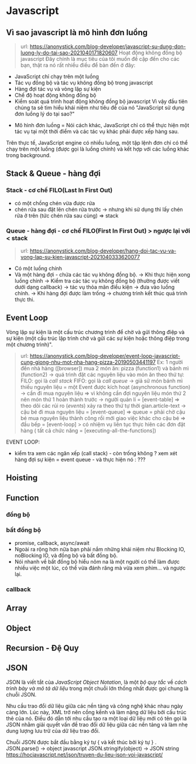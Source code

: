 # Javascript

## Vì sao javascript là mô hình đơn luồng
>url: https://anonystick.com/blog-developer/javascript-su-dung-don-luong-ly-do-tai-sao-2021040171820607
Hoạt động không đồng bộ javascript
Đây chính là mục tiêu của tôi muốn đề cập đến cho các bạn, thật ra nó rất nhiều điều để bàn đến ở đây: 
* JavaScript chỉ chạy trên một luồng 
* Tác vụ đồng bộ và tác vụ không đồng bộ trong javascript 
* Hàng đợi tác vụ và vòng lặp sự kiện 
* Chế độ hoạt động không đồng bộ 
* Kiểm soát quá trình hoạt động không đồng bộ javascript
Vì vậy đầu tiên chúng ta sẽ tìm hiểu khái niệm như tiêu đề của nó "JavaScript sử dụng đơn luồng lý do tại sao?"
- Mô hình đơn luồng = Nói cách khác, JavaScript chỉ có thể thực hiện một tác vụ tại một thời điểm và các tác vụ khác phải được xếp hàng sau.
<!-- ! Lưu ý rằng JavaScript chỉ chạy trên một luồng, không có nghĩa là công cụ JavaScript chỉ có một luồng. -->

Trên thực tế, JavaScript engine có nhiều luồng, một tập lệnh đơn chỉ có thể chạy trên một luồng (được gọi là luồng chính) và kết hợp với các luồng khác trong background. 


<!-- ----------------------------------------------------------------------- -->
<!--                            ## Stack & Queue                             -->
<!-- ----------------------------------------------------------------------- -->
## Stack & Queue - hàng đợi
### Stack - cơ chế FILO(Last In First Out)
- có một chồng chén vừa được rửa
- chén rửa sau đặt lên chén rửa trước
-> nhưng khi sử dụng thì lấy chén rửa ở trên (tức chén rửa sau cùng) => stack
### Queue - hàng đợi - cơ chế FILO(First In First Out) > ngược lại với < stack
> url: https://anonystick.com/blog-developer/hang-doi-tac-vu-va-vong-lap-su-kien-javascript-2021040333620077
- Có một luồng chính
- Và một hàng đợi - chứa các tác vụ không đồng bộ.
-> Khi thực hiện xong luồng chính
-> Kiểm tra các tác vụ không đồng bộ (thường được viết dưới dạng callback) -> tác vụ thỏa mãn điều kiện -> đưa vào luồng chính.
-> Khi hàng đợi được làm trống -> chương trình kết thúc quá trình thực thi.
<!-- ! nếu một tác vụ không đồng bộ không có hàm callback -> không được đưa vào luồng chính, vì hàm callback không được sử dụng để chỉ định thao tác tiếp theo.  -->

<!-- ----------------------------------------------------------------------- -->
<!--                              ## Event Loop                              -->
<!-- ----------------------------------------------------------------------- -->
## Event Loop
<!-- ? Làm cách nào để công cụ JavaScript biết được liệu một tác vụ không đồng bộ có kết quả hay không và liệu nó có thể vào chuỗi chính hay không? -->
<!-- * Câu trả lời là engine liên tục kiểm tra, lặp đi lặp lại, miễn là các tác vụ đồng bộ được thực thi, engine sẽ kiểm tra xem các tác vụ không đồng bộ bị treo có thể vào luồng chính hay không. Cơ chế kiểm tra vòng lặp kiểu này được gọi là vòng lặp sự kiện (Event Loop) -->
Vòng lặp sự kiện là một cấu trúc chương trình để chờ và gửi thông điệp và sự kiện (một cấu trúc lập trình chờ và gửi các sự kiện hoặc thông điệp trong một chương trình)".

> url: https://anonystick.com/blog-developer/event-loop-javascript-cung-giong-nhu-mot-nha-hang-pizza-20190503441197
Ex: 1 người đến nhà hàng ([browser]) mua 2 món ăn: pizza (function1) và bánh mì (function2)
-> quá trình đặt các nguyên liệu vào món ăn theo thứ tự:
FILO: gọi là *call stack*
FIFO: gọi là *call queue*
-> giả sử món bánh mì thiếu nguyên liệu = một Event được kích hoạt (asynchronous function)
-> cần đi mua nguyên liệu
=> vì không cần đợi nguyên liệu món thứ 2 nên món thứ 1 hoàn thành trước 
-> người quản lí = [event-table] => theo dõi các rủi ro (*events*) xảy ra theo thứ tự thời gian.article-text
-> cậu bé đi mua nguyên liệu = [event-queue] => queue = phải chờ cậu bé mua nguyên liệu thành công rồi mới giao việc khác cho cậu bé
=> đầu bếp = [event-loop] > có nhiệm vụ liên tục thực hiên các đơn đặt hàng ( tất cả chức năng = [executing-all-the-functions])

EVENT LOOP: 
- kiểm tra xem các ngăn xếp (call stack) - còn trống không ? xem xét hàng đợi sự kiện = event queue - và thực hiện nó : ???
## Hoisting
## Function

### đồng bộ
### bất đồng bộ
- promise, callback, async/await
- Ngoài ra rộng hơn nữa bạn phải nắm những khái niệm như Blocking IO, noBlocking IO, và đồng bộ và bất đồng bộ.
- Nói nhanh về bất đồng bộ hiểu nôm na là một người có thể làm được nhiều việc một lúc, có thể vừa đánh răng mà vừa xem phim... và ngược lại. 
### callback

## Array

## Object

## Recursion - Đệ Quy

## JSON
JSON là viết tắt của *JavaScript Object Notation*, là một *bộ quy tắc* về *cách trình bày và mô tả dữ liệu* trong một chuỗi lớn thống nhất được gọi chung là chuỗi JSON.

Nhu cầu trao đổi dữ liệu giữa các nền tảng và công nghệ khác nhau ngày càng lớn. Lúc này, XML trở nên cồng kềnh và làm nặng dữ liệu bởi cấu trúc thẻ của nó. Điều đó dẫn tới nhu cầu tạo ra một loại dữ liệu mới có tên gọi là JSON nhằm giải quyết vấn đề trao đổi dữ liệu giữa các nền tảng và làm nhẹ dung lượng lưu trữ của dữ liệu trao đổi.

Chuỗi  JSON  được bắt đầu bằng ký tự  {  và kết thúc bởi ký tự  } .
JSON.parse() -> object javascript
JSON.stringify(object) -> JSON string
https://hocjavascript.net/json/truyen-du-lieu-json-voi-javascript/